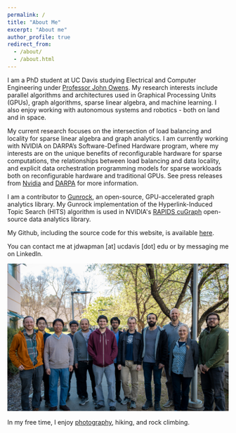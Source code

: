 ```yaml
---
permalink: /
title: "About Me"
excerpt: "About me"
author_profile: true
redirect_from: 
  - /about/
  - /about.html
---
```


I am a PhD student at UC Davis studying Electrical and Computer Engineering  under [Professor John Owens](https://www.ece.ucdavis.edu/~jowens/research.html). My research interests include parallel algorithms and architectures used in Graphical Processing Units (GPUs), graph algorithms, sparse linear algebra, and machine learning. I also enjoy working with autonomous systems and robotics - both on land and in space.


My current research focuses on the intersection of load balancing and locality for sparse linear algebra and graph analytics. I am currently working with NVIDIA on DARPA’s Software-Defined Hardware program, where my interests are on the unique benefits of reconfigurable hardware for sparse computations, the relationships between load balancing and data locality, and explicit data orchestration programming models for sparse workloads both on reconfigurable hardware and traditional GPUs. See press releases from [Nvidia](https://blogs.nvidia.com/blog/2018/07/24/darpa-research-post-moores-law/) and [DARPA](https://www.darpa.mil/news-events/2018-07-24a) for more information.

I am a contributor to [Gunrock](https://github.com/gunrock/gunrock), an open-source, GPU-accelerated graph analytics library. My Gunrock implementation of the Hyperlink-Induced Topic Search (HITS) algorithm is used in NVIDIA's [RAPIDS cuGraph](https://github.com/rapidsai/cugraph) open-source data analytics library.

My Github, including the source code for this website, is available [here](https://github.com/jdwapman).

You can contact me at jdwapman [at] ucdavis [dot] edu or by messaging me on LinkedIn.

![Owens Group](/files/owensgroup/owensgroup.png)

In my free time, I enjoy [photography](https://www.flickr.com/photos/jwapmanphotography/albums/72157710296974147), hiking, and rock climbing.
